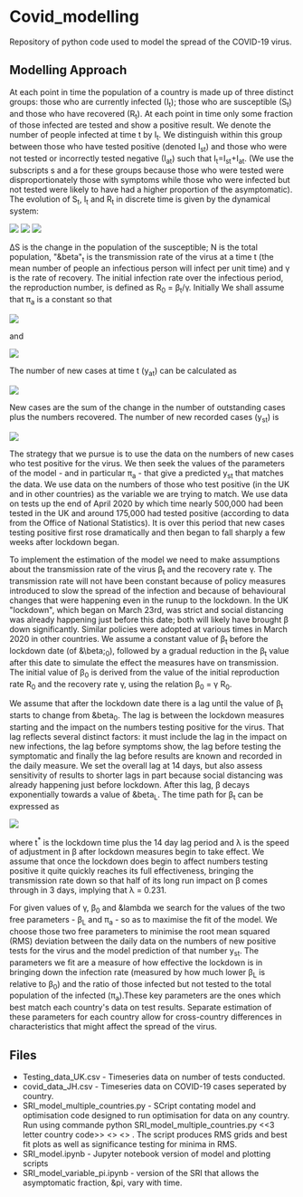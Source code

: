 # Covid_modelling
Repository of python code used to model the spread of the COVID-19 virus.

## Modelling Approach
At each point in time the population of a country is made up of three distinct groups: those who are currently infected (I<sub>t</sub>); those who are susceptible (S<sub>t</sub>) and those who have recovered (R<sub>t</sub>). At each point in time only some fraction of those infected are tested and show a positive result. We denote the number of people infected at time t by I<sub>t</sub>. We distinguish within this group between those who have tested positive (denoted I<sub>st</sub>) and those who were not tested or incorrectly tested negative (I<sub>at</sub>)  such that I<sub>t</sub>=I<sub>st</sub>+I<sub>at</sub>. (We use the subscripts s and a for these groups because those who were tested were disproportionately those with symptoms while those who were infected but not tested were likely to have had a higher proportion of the asymptomatic). The evolution of S<sub>t</sub>, I<sub>t</sub> and R<sub>t</sub> in discrete time is given by the dynamical system:

<img src="https://render.githubusercontent.com/render/math?math=\Delta S_t = - \beta_t I_{t-1}\frac{S_{t-1}}{N}">

<img src="https://render.githubusercontent.com/render/math?math=\Delta R_t = \gamma I_{t-1}">

<img src="https://render.githubusercontent.com/render/math?math=\Delta I_t = \beta_t  I_{t-1} \frac{S_{t-1}}{N} - \gamma I_{t-1},">

&Delta;S is the change in the population of the susceptible; N is the total population, "&beta"<sub>t</sub> is the transmission rate of the virus at a time t (the mean number of people an infectious person will infect per unit time) and &gamma; is the rate of recovery. The initial infection rate over the infectious period, the reproduction number, is defined as R<sub>0</sub> = &beta;<sub>t</sub>/&gamma;. Initially We shall assume that &pi;<sub>a</sub> is a constant so that

<img src="https://render.githubusercontent.com/render/math?math=I_{st} = (1 - \pi_a) I_t">

and

<img src="https://render.githubusercontent.com/render/math?math=I_{at} = \pi_a I_t.">

The number of new cases at time t (y<sub>at</sub>) can be calculated as 

<img src="https://render.githubusercontent.com/render/math?math=y_{t} = \Delta I_t + \gamma I_{t-1}.">

New cases are the sum of the change in the number of outstanding cases plus the numbers recovered. The number of new recorded cases (y<sub>st</sub>) is

<img src="https://render.githubusercontent.com/render/math?math=y_{st} = (1 - \pi_a) (\Delta I_t + \gamma I_{t-1}) = (1 - \pi_a) \bigg(\beta_t I_{t-1} \frac{S_{t-1}}{N}\bigg).">

The strategy that we pursue is to use the data on the numbers of new cases who test positive for the virus. We then seek the values of the parameters of the model - and in particular &pi;<sub>a</sub> - that give a predicted y<sub>st</sub> that matches the data. We use data on the numbers of those who test positive (in the UK and in other countries) as the variable we are trying to match. We use data on tests up the end of April 2020 by which time nearly 500,000 had been tested in the UK and around 175,000 had tested positive (according to data from the Office of National Statistics). It is over this period that new cases testing positive first rose dramatically and then began to fall sharply a few weeks after lockdown began.

To implement the estimation of the model we need to make assumptions about the transmission rate of the virus &beta;<sub>t</sub> and the recovery rate &gamma;. The transmission rate will not have been constant because of policy measures introduced to slow the spread of the infection and because of behavioural changes that were happening even in the runup to the lockdown. In the UK "lockdown", which began on March 23rd, was strict and social distancing was already happening just before this date; both will likely have brought &beta; down significantly. Similar policies were adopted at various times in March 2020 in other countries. We assume a constant value of &beta;<sub>t</sub> before the lockdown date (of &\beta;<sub>0</sub>), followed by a gradual reduction in the &beta;<sub>t</sub> value after this date to simulate the effect the measures have on transmission. The initial value of &beta;<sub>0</sub> is derived from the value of the initial reproduction rate R<sub>0</sub> and the recovery rate &gamma;, using the relation &beta;<sub>0</sub> = &gamma; R<sub>0</sub>.

We assume that after the lockdown date there is a lag until the value of &beta;<sub>t</sub> starts to change from &beta<sub>0</sub>. The lag is between the lockdown measures starting and the impact on the numbers testing positive for the virus. That lag reflects several distinct factors: it must include the lag in the impact on new infections, the lag before symptoms show, the lag before testing the symptomatic and finally the lag before results are known and recorded in the daily measure. We set the overall lag at 14 days, but also assess sensitivity of results to shorter lags in part because social distancing was already happening just before lockdown. After this lag, &beta; decays exponentially towards a value of &beta<sub>L</sub>. The time path for &beta;<sub>t</sub> can be expressed as


<img src="https://render.githubusercontent.com/render/math?math=\beta_t=\left\{
  \begin{array}{@{}ll@{}}
    \beta_0, & \text{if}\ t \leq
    t^* \\
    \beta_0 - (\beta_0 - \beta_L)(1 - e^{-(t-t^*)\lambda}) & \text{if } t > t^*,
  \end{array}\right.">
  
where t<sup>*</sup> is the lockdown time plus the 14 day lag period and &lambda; is the speed of adjustment in &beta; after lockdown measures begin to take effect. We assume that once the lockdown does begin to affect numbers testing positive it quite quickly reaches its full effectiveness, bringing the transmission rate down so that half of its long run impact on &beta; comes through in 3 days, implying that &lambda; = 0.231.

For given values of &gamma;, &beta;<sub>0</sub> and &lambda we search for the values of the two free parameters -  &beta;<sub>L</sub> and &pi;<sub>a</sub> - so as to maximise the fit of the model. We choose those two free parameters to minimise the root mean squared (RMS) deviation between the daily data on the numbers of new positive tests for the virus and the model prediction of that number y<sub>st</sub>. The parameters we fit are a measure of how effective the lockdown is in bringing down the infection rate (measured by how much lower &beta;<sub>L</sub> is relative to &beta;<sub>0</sub>) and the ratio of those infected but not tested to the total population of the infected (&pi;<sub>a</sub>).These key parameters are the ones which best match each country's data on test results. Separate estimation of these parameters for each country allow for cross-country differences in characteristics that might affect the spread of the virus. 

## Files

- Testing_data_UK.csv - Timeseries data on number of tests conducted.
- covid_data_JH.csv - Timeseries data on COVID-19 cases seperated by country.
- SRI_model_multiple_countries.py - SCript contating model and optimisation code designed to run optimisation for data on any country. Run using commande python SRI_model_multiple_countries.py <<3 letter country code>> <<numeric date of countries lockdown>> <<population of country>> . The script produces RMS grids and best fit plots as well as significance testing for minima in RMS.
- SRI_model.ipynb - Jupyter notebook version of model and plotting scripts
- SRI_model_variable_pi.ipynb - version of the SRI that allows the asymptomatic fraction, &pi, vary with time.
  
  
 
